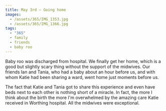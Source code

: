 ```yaml
---
title: May 3rd — Going home
images:
  - /assets/365/IMG_1353.jpg
  - /assets/365/IMG_1366.jpg
tags:
  - "365"
  - family
  - friends
  - baby roo
---
```

Baby roo was discharged from hospital. We finally get her home, which is a good but slightly scary thing without the support of the midwives. Our friends Ian and Tania, who had a baby about an hour before us, and with whom Katie had been sharing a ward, went home just moments before us.

The fact that Katie and Tania got to share this experience and even have beds next to each other is nothing short of a miracle. In fact, the more I think about the birth the more I'm overwhelmed by the amazing care Katie received in Worthing hospital. All the midwives were exceptional.